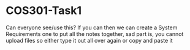 COS301-Task1
============

Can everyone see/use this?
If you can then we can create a System Requirements one to put all the notes together, sad part is, you cannot upload files so either type it out all over again or copy and paste it
